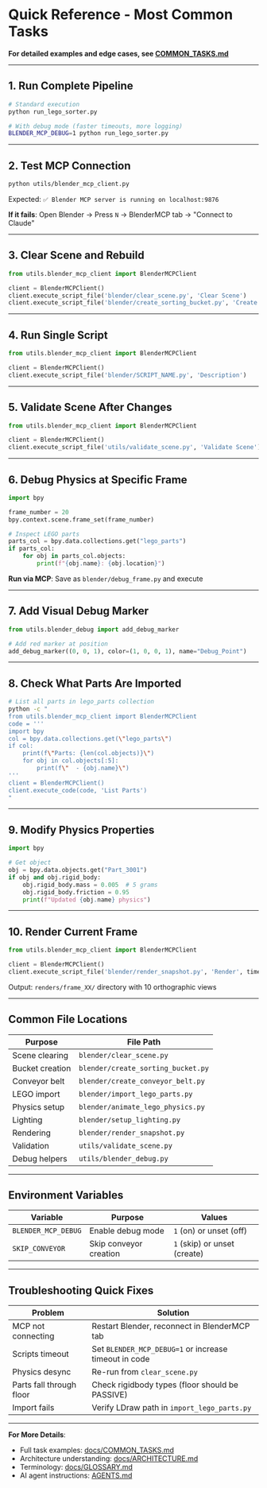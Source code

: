 # Quick Reference - Most Common Tasks

**For detailed examples and edge cases, see [COMMON_TASKS.md](docs/COMMON_TASKS.md)**

---

## 1. Run Complete Pipeline

```bash
# Standard execution
python run_lego_sorter.py

# With debug mode (faster timeouts, more logging)
BLENDER_MCP_DEBUG=1 python run_lego_sorter.py
```

---

## 2. Test MCP Connection

```bash
python utils/blender_mcp_client.py
```

Expected: `✅ Blender MCP server is running on localhost:9876`

**If it fails**: Open Blender → Press `N` → BlenderMCP tab → "Connect to Claude"

---

## 3. Clear Scene and Rebuild

```python
from utils.blender_mcp_client import BlenderMCPClient

client = BlenderMCPClient()
client.execute_script_file('blender/clear_scene.py', 'Clear Scene')
client.execute_script_file('blender/create_sorting_bucket.py', 'Create Bucket')
```

---

## 4. Run Single Script

```python
from utils.blender_mcp_client import BlenderMCPClient

client = BlenderMCPClient()
client.execute_script_file('blender/SCRIPT_NAME.py', 'Description')
```

---

## 5. Validate Scene After Changes

```python
from utils.blender_mcp_client import BlenderMCPClient

client = BlenderMCPClient()
client.execute_script_file('utils/validate_scene.py', 'Validate Scene')
```

---

## 6. Debug Physics at Specific Frame

```python
import bpy

frame_number = 20
bpy.context.scene.frame_set(frame_number)

# Inspect LEGO parts
parts_col = bpy.data.collections.get("lego_parts")
if parts_col:
    for obj in parts_col.objects:
        print(f"{obj.name}: {obj.location}")
```

**Run via MCP**: Save as `blender/debug_frame.py` and execute

---

## 7. Add Visual Debug Marker

```python
from utils.blender_debug import add_debug_marker

# Add red marker at position
add_debug_marker((0, 0, 1), color=(1, 0, 0, 1), name="Debug_Point")
```

---

## 8. Check What Parts Are Imported

```bash
# List all parts in lego_parts collection
python -c "
from utils.blender_mcp_client import BlenderMCPClient
code = '''
import bpy
col = bpy.data.collections.get(\"lego_parts\")
if col:
    print(f\"Parts: {len(col.objects)}\")
    for obj in col.objects[:5]:
        print(f\"  - {obj.name}\")
'''
client = BlenderMCPClient()
client.execute_code(code, 'List Parts')
"
```

---

## 9. Modify Physics Properties

```python
import bpy

# Get object
obj = bpy.data.objects.get("Part_3001")
if obj and obj.rigid_body:
    obj.rigid_body.mass = 0.005  # 5 grams
    obj.rigid_body.friction = 0.95
    print(f"Updated {obj.name} physics")
```

---

## 10. Render Current Frame

```python
from utils.blender_mcp_client import BlenderMCPClient

client = BlenderMCPClient()
client.execute_script_file('blender/render_snapshot.py', 'Render', timeout=300)
```

Output: `renders/frame_XX/` directory with 10 orthographic views

---

## Common File Locations

| Purpose | File Path |
|---------|-----------|
| Scene clearing | `blender/clear_scene.py` |
| Bucket creation | `blender/create_sorting_bucket.py` |
| Conveyor belt | `blender/create_conveyor_belt.py` |
| LEGO import | `blender/import_lego_parts.py` |
| Physics setup | `blender/animate_lego_physics.py` |
| Lighting | `blender/setup_lighting.py` |
| Rendering | `blender/render_snapshot.py` |
| Validation | `utils/validate_scene.py` |
| Debug helpers | `utils/blender_debug.py` |

---

## Environment Variables

| Variable | Purpose | Values |
|----------|---------|--------|
| `BLENDER_MCP_DEBUG` | Enable debug mode | `1` (on) or unset (off) |
| `SKIP_CONVEYOR` | Skip conveyor creation | `1` (skip) or unset (create) |

---

## Troubleshooting Quick Fixes

| Problem | Solution |
|---------|----------|
| MCP not connecting | Restart Blender, reconnect in BlenderMCP tab |
| Scripts timeout | Set `BLENDER_MCP_DEBUG=1` or increase timeout in code |
| Physics desync | Re-run from `clear_scene.py` |
| Parts fall through floor | Check rigidbody types (floor should be PASSIVE) |
| Import fails | Verify LDraw path in `import_lego_parts.py` |

---

**For More Details**:
- Full task examples: [docs/COMMON_TASKS.md](docs/COMMON_TASKS.md)
- Architecture understanding: [docs/ARCHITECTURE.md](docs/ARCHITECTURE.md)
- Terminology: [docs/GLOSSARY.md](docs/GLOSSARY.md)
- AI agent instructions: [AGENTS.md](AGENTS.md)
